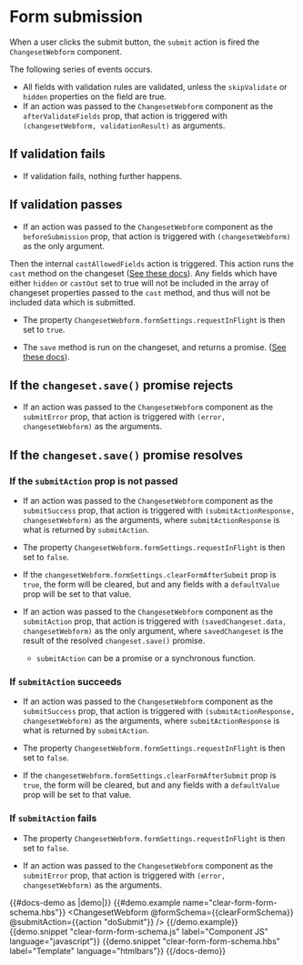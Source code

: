 # Form submission

When a user clicks the submit button, the `submit` action is fired the `ChangesetWebform` component.

The following series of events occurs.

* All fields with validation rules are validated, unless the `skipValidate` or `hidden` properties on the field are true.
* If an action was passed to the `ChangesetWebform` component as the `afterValidateFields` prop, that action is triggered with `(changesetWebform, validationResult)` as arguments.

## If validation fails

* If validation fails, nothing further happens.

## If validation passes

* If an action was passed to the `ChangesetWebform` component as the `beforeSubmission` prop, that action is triggered with `(changesetWebform)` as the only argument.

Then the internal `castAllowedFields` action is triggered. This action runs the `cast` method on the changeset ([See these docs](https://github.com/poteto/ember-changeset#cast)). Any fields which have either `hidden` or `castOut` set to true will not be included in the array of changeset properties passed to the `cast` method, and thus will not be included data which is submitted.

* The property `ChangesetWebform.formSettings.requestInFlight` is then set to `true`.

* The `save` method is run on the changeset, and returns a promise. ([See these docs](https://github.com/poteto/ember-changeset#save)).

## If the `changeset.save()` promise rejects

* If an action was passed to the `ChangesetWebform` component as the `submitError` prop, that action is triggered with `(error, changesetWebform)` as the arguments.

## If the `changeset.save()` promise resolves

### If the `submitAction` prop is not passed

* If an action was passed to the `ChangesetWebform` component as the `submitSuccess` prop, that action is triggered with `(submitActionResponse, changesetWebform)` as the arguments, where `submitActionResponse` is what is returned by  `submitAction`.

* The property `ChangesetWebform.formSettings.requestInFlight` is then set to `false`.

* If the `changesetWebform.formSettings.clearFormAfterSubmit` prop is `true`, the form will be cleared, but and any fields with a `defaultValue` prop will be set to that value.

* If an action was passed to the `ChangesetWebform` component as the `submitAction` prop, that action is triggered with `(savedChangeset.data, changesetWebform)` as the only argument, where `savedChangeset` is the result of the resolved `changeset.save()` promise.

  * `submitAction` can be a promise or a synchronous function. 

### If `submitAction` succeeds

* If an action was passed to the `ChangesetWebform` component as the `submitSuccess` prop, that action is triggered with `(submitActionResponse, changesetWebform)` as the arguments, where `submitActionResponse` is what is returned by  `submitAction`.

* The property `ChangesetWebform.formSettings.requestInFlight` is then set to `false`.

* If the `changesetWebform.formSettings.clearFormAfterSubmit` prop is `true`, the form will be cleared, but and any fields with a `defaultValue` prop will be set to that value.

### If `submitAction` fails

* The property `ChangesetWebform.formSettings.requestInFlight` is then set to `false`.

* If an action was passed to the `ChangesetWebform` component as the `submitError` prop, that action is triggered with `(error, changesetWebform)` as the arguments.



{{#docs-demo as |demo|}}
  {{#demo.example name="clear-form-form-schema.hbs"}}
    <ChangesetWebform @formSchema={{clearFormSchema}} @submitAction={{action "doSubmit"}} />
  {{/demo.example}}
  {{demo.snippet "clear-form-form-schema.js" label="Component JS" language="javascript"}}
  {{demo.snippet "clear-form-form-schema.hbs" label="Template" language="htmlbars"}}
{{/docs-demo}}